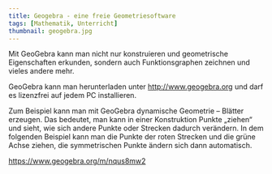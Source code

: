 ```yaml
---
title: Geogebra - eine freie Geometriesoftware
tags: [Mathematik, Unterricht]
thumbnail: geogebra.jpg
---
```


<p>
    Mit GeoGebra kann man nicht nur konstruieren und geometrische Eigenschaften erkunden, sondern auch Funktionsgraphen
    zeichnen und vieles andere mehr.
</p>
<p>
    GeoGebra kann man herunterladen unter <a href="http://www.geogebra.org">http://www.geogebra.org</a>
    und darf es lizenzfrei auf jedem PC installieren.
</p>

<p>
    Zum Beispiel kann man mit GeoGebra dynamische Geometrie – Blätter erzeugen. Das bedeutet, man kann in einer
    Konstruktion Punkte „ziehen“ und sieht, wie sich andere Punkte oder Strecken dadurch verändern. In dem folgenden
    Beispiel kann man die Punkte der roten Strecken und die grüne Achse ziehen, die symmetrischen Punkte ändern sich
    dann automatisch.
</p>

<p><a href="https://www.geogebra.org/m/nqus8mw2">https://www.geogebra.org/m/nqus8mw2</a></p>